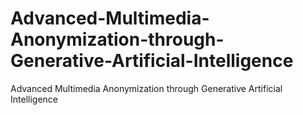 # Advanced-Multimedia-Anonymization-through-Generative-Artificial-Intelligence
Advanced Multimedia Anonymization through Generative Artificial Intelligence
